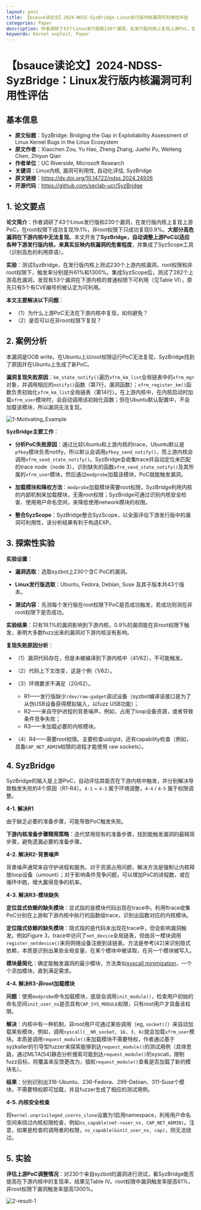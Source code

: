 ```yaml
---
layout: post
title: 【bsauce读论文】2024-NDSS-SyzBridge-Linux发行版内核漏洞可利用性评估
categories: Paper
description: 作者调研了43个Linux发行版和230个漏洞，在发行版内核上复现上游PoC，在root权限下成功复现19.1%，非root权限下只成功复现0.9%。**大部分高危漏洞在下游内核中无法复现**。本文开发了**SyzBridge，自动调整上游PoC以适应各种下游发行版内核，来真实反映内核漏洞的危害程度**，并集成了SyzScope工具（识别高危的利用原语）。
keywords: Kernel exploit, Paper
---
```


# 【bsauce读论文】2024-NDSS-SyzBridge：Linux发行版内核漏洞可利用性评估

## 基本信息

- **原文标题**：SyzBridge: Bridging the Gap in Exploitability Assessment of Linux Kernel Bugs in the Linux Ecosystem
- **原文作者**：Xiaochen Zou, Yu Hao, Zheng Zhang, Juefei Pu, Weiteng Chen, Zhiyun Qian
- **作者单位**：UC Riverside, Microsoft Research
- **关键词**：Linux内核, 漏洞可利用性, 自动化评估, SyzBridge
- **原文链接**：https://dx.doi.org/10.14722/ndss.2024.24926
- **开源代码**：https://github.com/seclab-ucr/SyzBridge

## 1. 论文要点

**论文简介**：作者调研了43个Linux发行版和230个漏洞，在发行版内核上复现上游PoC，在root权限下成功复现19.1%，非root权限下只成功复现0.9%。**大部分高危漏洞在下游内核中无法复现**。本文开发了**SyzBridge，自动调整上游PoC以适应各种下游发行版内核，来真实反映内核漏洞的危害程度**，并集成了SyzScope工具（识别高危的利用原语）。

**实验**：测试SyzBridge，在发行版内核上测试230个上游内核漏洞，root权限和非root权限下，触发率分别提升61%和1300%。集成SyzScope后，测试了282个上游高危漏洞，发现有53个漏洞在下游内核的普通权限下可利用（见Table VI），原先只有5个有CVE编号的被认定为可利用。

**本文主要解决以下问题**：

- （1）为什么上游PoC无法在下游内核中复现，如何避免？
- （2）是否可以在非root权限下复现？ 

## 2. 案例分析

本漏洞是OOB write，在Ubuntu上以root权限运行PoC无法复现，SyzBridge找到了原因并在Ubuntu上生成了新PoC。

**漏洞复现失败原因**：`km_state_notify()`遍历`xfrm_km_list`全局链表中的`xfrm_mgr`对象，并调用相应的`notify()`函数（第7行，漏洞函数）；`xfrm_register_km()`函数负责初始化`xfrm_km_list`全局链表（第14行）。在上游内核中，在内核启动时加载`xfrm_user`模块时，会自动调用该初始化函数；但在Ubuntu默认配置中，不会加载该模块，所以漏洞无法复现。

![1-Motivating_Example](/images/posts/SyzBridge/1-Motivating_Example.png)

**SyzBridge主要工作**：

- **分析PoC失败原因**：通过比较Ubuntu和上游内核的trace，Ubuntu默认是`pfkey`模块负责notify，所以默认会调用`pfkey_send_notify()`，而上游内核会调用`xfrm_send_state_notify()`。SyzBridge会收集trace并自动定位未匹配的trace node（node 3），识别缺失的函数`xfrm_send_state_notify()`及其所属的`xfrm_user`模块，然后通过`modprobe`加载该模块，PoC就能触发漏洞。

- **加载模块和降权方法**：`modprobe`加载模块需要root权限，SyzBridge利用内核的内部机制来加载模块，无需root权限；SyzBridge可通过识别内核安全检查、使用用户命名空间，来降低使用network模块的权限。
- **整合SyzScope**：SyzBridge整合SyzScope，以全面评估下游发行版中的漏洞可利用性，该分析结果有利于构造EXP。

## 3. 探索性实验

**实验设置**：

- **漏洞选取**：选取syzbot上230个含C PoC的漏洞。

- **Linux发行版选取**：Ubuntu, Fedora, Debian, Suse 及其子版本共43个版本。
- **测试内容**：先测每个发行版在root权限下PoC是否成功触发，若成功则测在非root权限下是否成功。

**实验结果**：只有19.1%的漏洞影响到下游内核，0.9%的漏洞能在非root权限下触发，表明大多数fuzz出来的漏洞对下游内核没有影响。

**复现失败原因分析**：

- （1）漏洞代码存在，但是未被编译到下游内核中（41/62），不可能触发。
- （2）代码上下文改变，这是个例（1/62）。
- （3）环境要求不满足（20/62）。
  - R1——发行版缺少`/dev/raw-gadget`调试设备（syzbot编译该接口是为了从伪USB设备获得模拟输入，以fuzz USB功能）；
  - R2——来自守护进程的背景噪声，例如，占用了loop设备资源，或者导致条件竞争失败；
  - R3——未加载必要的内核模块。

- （4）R4——需要root权限。主要检查uid/gid，还有capability检查（例如，具备`CAP_NET_ADMIN`权限的进程才能使用 raw sockets）。

## 4. SyzBridge

SyzBridge的输入是上游PoC，自动评估其能否在下游内核中触发，并分别解决导致触发失败的4个原因（R1-R4）。`4-1` ~ `4-3` 属于环境调整，`4-4` / `4-5` 属于权限调整。

**4-1. 解决R1**

由于缺乏必要的准备步骤，可能导致PoC触发失败。

**下游内核准备步骤精简策略**：迭代禁用现有的准备步骤，找到能触发漏洞的最精简步骤，避免遗漏必要的准备步骤。

**4-2. 解决R2-背景噪声**

背景噪声通常来自守护进程和服务。对于资源占用问题，解决方法是强制让内核释放loop设备（umount）；对于影响条件竞争问题，可以增加PoC的进程数，或在循环中跑，增大赢得竞争的机率。

**4-3. 解决R3-模块缺失**

**定位显式依赖的缺失模块**：显式指的是模块代码出现在trace中。利用ftrace收集PoC分别在上游和下游内核中执行的函数级trace，识别出函数对应的内核模块。

**定位隐式依赖的缺失模块**：隐式指的是代码未出现在trace中，但会影响漏洞触发。例如Figure 3，trace中访问了`net_device`全局链表，但由另一模块调用`register_netdevice()`来将网络设备注册到该链表。方法是参考[42]来识别隐式依赖，本质是识别出某些全局变量，在某个模块中被读取，在另一个模块被写入。

**模块最简化**：确定能触发漏洞的最少模块，方法类似[syscall minimization](https://github.com/google/syzkaller/blob/master/prog/minimization.go)，一个个添加模块，直到满足需求。

**4-4. 解决R3-非root加载模块**

**问题**：使用`modprobe`命令加载模块，底层会调用`init_module()`，检查用户初始的命名空间`init_user_ns`是否具有`CAP_SYS_MODULE`权限，只有root用户才具备该权限。

**解决**：内核中有一种机制，非root用户可通过某些调用（eg, `socket()`）来自动加载某些模块，例如，调用`syscall(__NR_socket, 16, 3, 6)`就会加载`xfrm_user`模块。本质是调用`request_module()`来加载模块不需要特权，作者通过基于syzkaller的引导型fuzzer来探索能够到达`request_module()`的测试用例（具体思路，通过MLTA[54]静态分析搜索可能到达`request_module()`的syscall，限制fuzz目标，将覆盖率反馈更改为，插桩`request_module()`查看是否加载了新的模块名）。

**结果**：分别识别出316-Ubuntu、236-Fedora、299-Debian、311-Suse个模块，不需要特权即可加载，并且fuzzer生成了相应的测试用例。

**4-5. 内核安全检查**

将`kernel.unprivileged_userns_clone`设置为1启用namespace，利用用户命名空间来绕过内核权限检查，例如`ns_capable(net->user_ns, CAP_NET_ADMIN)`。注意，如果是检查的调用者的权限，`ns_capable(&init_user_ns, cap)`，则无法绕过。

## 5. 实验

**评估上游PoC调整情况**：对230个来自syzbot的漏洞进行测试，看SyzBridge能否提高在下游内核中的复现率，结果见Table IV。root权限中漏洞触发率提高61%，非root权限下漏洞触发率提高1300%。 

![2-result-1](/images/posts/SyzBridge/2-result-1.png)

